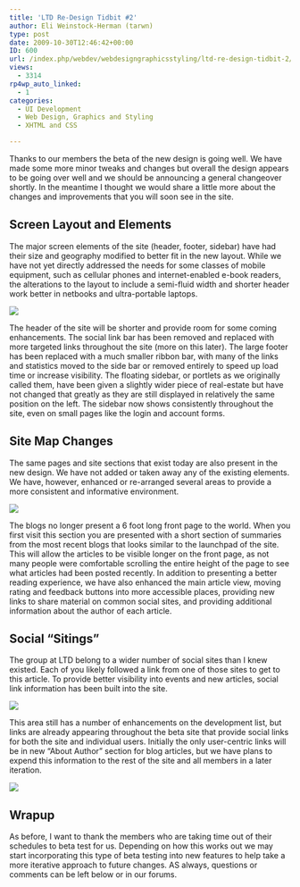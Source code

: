 ```yaml
---
title: 'LTD Re-Design Tidbit #2'
author: Eli Weinstock-Herman (tarwn)
type: post
date: 2009-10-30T12:46:42+00:00
ID: 600
url: /index.php/webdev/webdesigngraphicsstyling/ltd-re-design-tidbit-2/
views:
  - 3314
rp4wp_auto_linked:
  - 1
categories:
  - UI Development
  - Web Design, Graphics and Styling
  - XHTML and CSS

---
```

Thanks to our members the beta of the new design is going well. We have made some more minor tweaks and changes but overall the design appears to be going over well and we should be announcing a general changeover shortly. In the meantime I thought we would share a little more about the changes and improvements that you will soon see in the site.

## Screen Layout and Elements

The major screen elements of the site (header, footer, sidebar) have had their size and geography modified to better fit in the new layout. While we have not yet directly addressed the needs for some classes of mobile equipment, such as cellular phones and internet-enabled e-book readers, the alterations to the layout to include a semi-fluid width and shorter header work better in netbooks and ultra-portable laptops. 

![][1]

The header of the site will be shorter and provide room for some coming enhancements. The social link bar has been removed and replaced with more targeted links throughout the site (more on this later). The large footer has been replaced with a much smaller ribbon bar, with many of the links and statistics moved to the side bar or removed entirely to speed up load time or increase visibility. The floating sidebar, or portlets as we originally called them, have been given a slightly wider piece of real-estate but have not changed that greatly as they are still displayed in relatively the same position on the left. The sidebar now shows consistently throughout the site, even on small pages like the login and account forms.

## Site Map Changes

The same pages and site sections that exist today are also present in the new design. We have not added or taken away any of the existing elements. We have, however, enhanced or re-arranged several areas to provide a more consistent and informative environment. 

![][2]

The blogs no longer present a 6 foot long front page to the world. When you first visit this section you are presented with a short section of summaries from the most recent blogs that looks similar to the launchpad of the site. This will allow the articles to be visible longer on the front page, as not many people were comfortable scrolling the entire height of the page to see what articles had been posted recently. In addition to presenting a better reading experience, we have also enhanced the main article view, moving rating and feedback buttons into more accessible places, providing new links to share material on common social sites, and providing additional information about the author of each article.

## Social “Sitings”

The group at LTD belong to a wider number of social sites than I knew existed. Each of you likely followed a link from one of those sites to get to this article. To provide better visibility into events and new articles, social link information has been built into the site.

![][3]

This area still has a number of enhancements on the development list, but links are already appearing throughout the beta site that provide social links for both the site and individual users. Initially the only user-centric links will be in new “About Author” section for blog articles, but we have plans to expend this information to the rest of the site and all members in a later iteration.

![][4]

## Wrapup

As before, I want to thank the members who are taking time out of their schedules to beta test for us. Depending on how this works out we may start incorporating this type of beta testing into new features to help take a more iterative approach to future changes. AS always, questions or comments can be left below or in our forums.

 [1]: http://www.tiernok.com/downloads/LTD/Tidbit_10.png
 [2]: http://www.tiernok.com/downloads/LTD/Tidbit_1.png
 [3]: http://www.tiernok.com/downloads/LTD/Tidbit_11.png
 [4]: http://www.tiernok.com/downloads/LTD/Tidbit_7.png